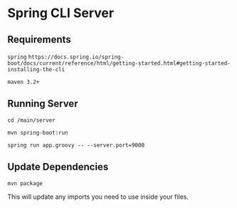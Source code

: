 # Spring CLI Server

## Requirements
`spring`
`https://docs.spring.io/spring-boot/docs/current/reference/html/getting-started.html#getting-started-installing-the-cli`

`maven 3.2+`

## Running Server
`cd /main/server`

`mvn spring-boot:run`

`spring run app.groovy -- --server.port=9000`

## Update Dependencies

`mvn package`

This will update any imports you need to use inside your files.